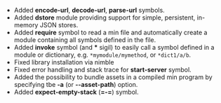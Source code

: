 * Added **encode-url**, **decode-url**, **parse-url** symbols.
* Added **dstore**  module providing support for simple, persistent, in-memory JSON stores.
* Added **require** symbol to read a min file and automatically create a module containing all symbols defined in the file.
* Added **invoke** symbol (and **\*** sigil) to easily call a symbol defined in a module or dictionary, e.g. `*mymodule/mymethod`, or `*dict1/a/b`.
* Fixed library installation via nimble
* Fixed error handling and stack trace for **start-server** symbol.
* Added the possibility to bundle assets in a compiled min program by specifying tbe **-a** (or **--asset-path**) option.
* Added **expect-empty-stack** (**=-=**) symbol.
